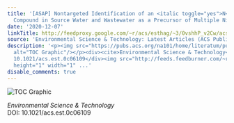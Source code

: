 ```yaml
---
title: '[ASAP] Nontargeted Identification of an <italic toggle="yes">N</italic>-Heterocyclic
  Compound in Source Water and Wastewater as a Precursor of Multiple Nitrosamines'
date: '2020-12-07'
linkTitle: http://feedproxy.google.com/~r/acs/esthag/~3/0vshhP_v2Cw/acs.est.0c06109
source: 'Environmental Science & Technology: Latest Articles (ACS Publications)'
description: '<p><img src="https://pubs.acs.org/na101/home/literatum/publisher/achs/journals/content/esthag/0/esthag.ahead-of-print/acs.est.0c06109/20201207/images/medium/es0c06109_0005.gif"
  alt="TOC Graphic"/></p><div><cite>Environmental Science & Technology</cite></div><div>DOI:
  10.1021/acs.est.0c06109</div><img src="http://feeds.feedburner.com/~r/acs/esthag/~4/0vshhP_v2Cw"
  height="1" width="1" ...'
disable_comments: true
---
```

<p><img src="https://pubs.acs.org/na101/home/literatum/publisher/achs/journals/content/esthag/0/esthag.ahead-of-print/acs.est.0c06109/20201207/images/medium/es0c06109_0005.gif" alt="TOC Graphic"/></p><div><cite>Environmental Science & Technology</cite></div><div>DOI: 10.1021/acs.est.0c06109</div><img src="http://feeds.feedburner.com/~r/acs/esthag/~4/0vshhP_v2Cw" height="1" width="1" ...